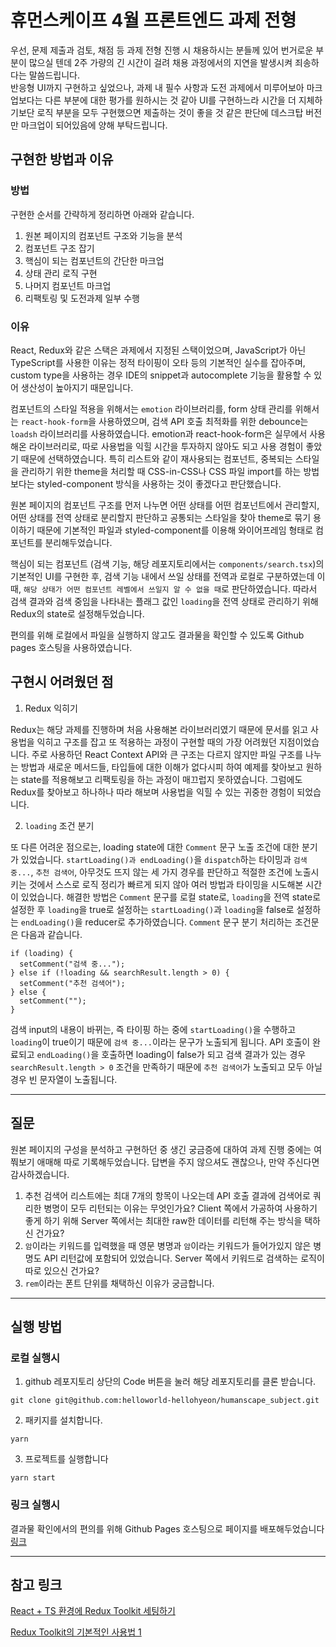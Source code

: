 # 휴먼스케이프 4월 프론트엔드 과제 전형

우선, 문제 제출과 검토, 채점 등 과제 전형 진행 시 채용하시는 분들께 있어 번거로운 부분이 많으실 텐데 2주 가량의 긴 시간이 걸려 채용 과정에서의 지연을 발생시켜 죄송하다는 말씀드립니다.  
반응형 UI까지 구현하고 싶었으나, 과제 내 필수 사항과 도전 과제에서 미루어보아 마크업보다는 다른 부분에 대한 평가를 원하시는 것 같아 UI를 구현하느라 시간을 더 지체하기보단 로직 부분을 모두 구현했으면 제출하는 것이 좋을 것 같은 판단에 데스크탑 버전만 마크업이 되어있음에 양해 부탁드립니다.

## 구현한 방법과 이유

### 방법

구현한 순서를 간략하게 정리하면 아래와 같습니다.

1. 원본 페이지의 컴포넌트 구조와 기능을 분석
2. 컴포넌트 구조 잡기
3. 핵심이 되는 컴포넌트의 간단한 마크업
4. 상태 관리 로직 구현
5. 나머지 컴포넌트 마크업
6. 리팩토링 및 도전과제 일부 수행

### 이유

React, Redux와 같은 스택은 과제에서 지정된 스택이었으며, JavaScript가 아닌 TypeScript를 사용한 이유는 정적 타이핑이 오타 등의 기본적인 실수를 잡아주며, custom type을 사용하는 경우 IDE의 snippet과 autocomplete 기능을 활용할 수 있어 생산성이 높아지기 때문입니다.

컴포넌트의 스타일 적용을 위해서는 `emotion` 라이브러리를, form 상태 관리를 위해서는 `react-hook-form`을 사용하였으며, 검색 API 호출 최적화를 위한 debounce는 `loadsh` 라이브러리를 사용하였습니다. emotion과 react-hook-form은 실무에서 사용해온 라이브러리로, 따로 사용법을 익힐 시간을 투자하지 않아도 되고 사용 경험이 좋았기 때문에 선택하였습니다. 특히 리스트와 같이 재사용되는 컴포넌트, 중복되는 스타일을 관리하기 위한 theme을 처리할 때 CSS-in-CSS나 CSS 파일 import를 하는 방법보다는 styled-component 방식을 사용하는 것이 좋겠다고 판단했습니다.

원본 페이지의 컴포넌트 구조를 먼저 나누면 어떤 상태를 어떤 컴포넌트에서 관리할지, 어떤 상태를 전역 상태로 분리할지 판단하고 공통되는 스타일을 찾아 theme로 묶기 용이하기 때문에 기본적인 파일과 styled-component를 이용해 와이어프레임 형태로 컴포넌트를 분리해두었습니다.

핵심이 되는 컴포넌트 (검색 기능, 해당 레포지토리에서는 `components/search.tsx`)의 기본적인 UI를 구현한 후, 검색 기능 내에서 쓰일 상태를 전역과 로컬로 구분하였는데 이때, `해당 상태가 어떤 컴포넌트 레벨에서 쓰일지 알 수 없을 때`로 판단하였습니다. 따라서 검색 결과와 검색 중임을 나타내는 플래그 값인 `loading`을 전역 상태로 관리하기 위해 Redux의 state로 설정해두었습니다.

편의를 위해 로컬에서 파일을 실행하지 않고도 결과물을 확인할 수 있도록 Github pages 호스팅을 사용하였습니다.

## 구현시 어려웠던 점

1. Redux 익히기

Redux는 해당 과제를 진행하며 처음 사용해본 라이브러리였기 때문에 문서를 읽고 사용법을 익히고 구조를 잡고 또 적용하는 과정이 구현할 때의 가장 어려웠던 지점이었습니다. 주로 사용하던 React Context API와 큰 구조는 다르지 않지만 파일 구조를 나누는 방법과 새로운 메서드들, 타입들에 대한 이해가 없다시피 하여 예제를 찾아보고 원하는 state를 적용해보고 리팩토링을 하는 과정이 매끄럽지 못하였습니다. 그럼에도 Redux를 찾아보고 하나하나 따라 해보며 사용법을 익힐 수 있는 귀중한 경험이 되었습니다.

2. `loading` 조건 분기

또 다른 어려운 점으로는, loading state에 대한 `Comment` 문구 노출 조건에 대한 분기가 있었습니다. `startLoading()과 endLoading()`을 `dispatch`하는 타이밍과 `검색 중...`, `추천 검색어`, 아무것도 뜨지 않는 세 가지 경우를 판단하고 적절한 조건에 노출시키는 것에서 스스로 로직 정리가 빠르게 되지 않아 여러 방법과 타이밍을 시도해본 시간이 있었습니다. 해결한 방법은 `Comment` 문구를 로컬 state로, `loading`을 전역 state로 설정한 후 `loading`을 true로 설정하는 `startLoading()`과 `loading`을 false로 설정하는 `endLoading()`을 reducer로 추가하였습니다. `Comment` 문구 분기 처리하는 조건문은 다음과 같습니다.

```
if (loading) {
  setComment("검색 중...");
} else if (!loading && searchResult.length > 0) {
  setComment("추천 검색어");
} else {
  setComment("");
}
```

검색 input의 내용이 바뀌는, 즉 타이핑 하는 중에 `startLoading()`을 수행하고 `loading`이 true이기 때문에 `검색 중...`이라는 문구가 노출되게 됩니다. API 호출이 완료되고 `endLoading()`을 호출하면 loading이 false가 되고 검색 결과가 있는 경우 `searchResult.length > 0` 조건을 만족하기 때문에 `추천 검색어`가 노출되고 모두 아닐 경우 빈 문자열이 노출됩니다. 

---

## 질문

원본 페이지의 구성을 분석하고 구현하던 중 생긴 궁금증에 대하여 과제 진행 중에는 여쭤보기 애매해 따로 기록해두었습니다. 답변을 주지 않으셔도 괜찮으나, 만약 주신다면 감사하겠습니다.

1. 추천 검색어 리스트에는 최대 7개의 항목이 나오는데 API 호출 결과에 검색어로 쿼리한 병명이 모두 리턴되는 이유는 무엇인가요? Client 쪽에서 가공하여 사용하기 좋게 하기 위해 Server 쪽에서는 최대한 raw한 데이터를 리턴해 주는 방식을 택하신 건가요?
2. `암`이라는 키워드를 입력했을 때 영문 병명과 `암`이라는 키워드가 들어가있지 않은 병명도 API 리턴값에 포함되어 있었습니다. Server 쪽에서 키워드로 검색하는 로직이 따로 있으신 건가요?
3. `rem`이라는 폰트 단위를 채택하신 이유가 궁금합니다. 

---

## 실행 방법

### 로컬 실행시

1. github 레포지토리 상단의 Code 버튼을 눌러 해당 레포지토리를 클론 받습니다.

`git clone git@github.com:helloworld-hellohyeon/humanscape_subject.git`

2. 패키지를 설치합니다.

`yarn`

3. 프로젝트를 실행합니다

`yarn start`

### 링크 실행시

결과물 확인에서의 편의를 위해 Github Pages 호스팅으로 페이지를 배포해두었습니다
[링크](https://helloworld-hellohyeon.github.io/humanscape_subject/)

---

## 참고 링크

[React + TS 환경에 Redux Toolkit 세팅하기](https://velog.io/@johnyworld/React-TS-%ED%99%98%EA%B2%BD%EC%97%90-Redux-Toolkit-%EC%84%B8%ED%8C%85%ED%95%98%EA%B8%B0)

[Redux Toolkit의 기본적인 사용법 1](https://velog.io/@zerozoo-front/Redux-toolkit%EC%9D%98-%EA%B8%B0%EB%B3%B8%EC%A0%81%EC%9D%B8-%EC%82%AC%EC%9A%A9%EB%B2%95-1-)
